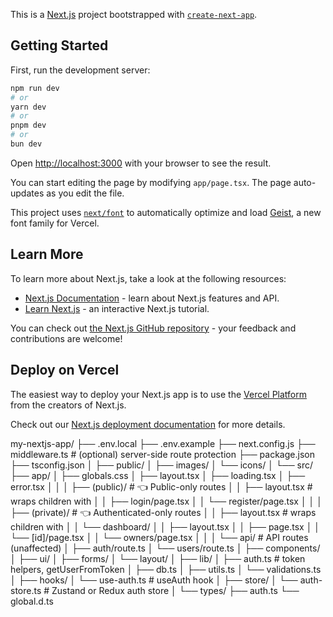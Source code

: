 This is a [Next.js](https://nextjs.org) project bootstrapped with [`create-next-app`](https://nextjs.org/docs/app/api-reference/cli/create-next-app).

## Getting Started

First, run the development server:

```bash
npm run dev
# or
yarn dev
# or
pnpm dev
# or
bun dev
```

Open [http://localhost:3000](http://localhost:3000) with your browser to see the result.

You can start editing the page by modifying `app/page.tsx`. The page auto-updates as you edit the file.

This project uses [`next/font`](https://nextjs.org/docs/app/building-your-application/optimizing/fonts) to automatically optimize and load [Geist](https://vercel.com/font), a new font family for Vercel.

## Learn More

To learn more about Next.js, take a look at the following resources:

- [Next.js Documentation](https://nextjs.org/docs) - learn about Next.js features and API.
- [Learn Next.js](https://nextjs.org/learn) - an interactive Next.js tutorial.

You can check out [the Next.js GitHub repository](https://github.com/vercel/next.js) - your feedback and contributions are welcome!

## Deploy on Vercel

The easiest way to deploy your Next.js app is to use the [Vercel Platform](https://vercel.com/new?utm_medium=default-template&filter=next.js&utm_source=create-next-app&utm_campaign=create-next-app-readme) from the creators of Next.js.

Check out our [Next.js deployment documentation](https://nextjs.org/docs/app/building-your-application/deploying) for more details.


<!-- my-nextjs-app/
├── .env.local
├── .env.example
├── next.config.js
├── middleware.ts
├── package.json
├── tsconfig.json
│
├── public/
│   ├── images/
│   └── icons/
│
└── src/
    ├── app/                     # App Router
    │   ├── globals.css
    │   ├── layout.tsx
    │   ├── page.tsx
    │   ├── loading.tsx
    │   ├── error.tsx
    │   │
    │   ├── (auth)/              # Route groups
    │   │   ├── login/page.tsx
    │   │   └── register/page.tsx
    │   │
    │   ├── dashboard/
    │   │   ├── layout.tsx
    │   │   ├── page.tsx
    │   │   └── [id]/page.tsx
    │   │
    │   └── api/                 # API routes
    │       ├── auth/route.ts
    │       └── users/route.ts
    │
    ├── components/              # UI components
    │   ├── ui/                  # Basic components
    │   ├── forms/
    │   └── layout/
    │
    ├── lib/                     # Utilities & config
    │   ├── auth.ts
    │   ├── db.ts
    │   ├── utils.ts
    │   └── validations.ts
    │
    ├── hooks/                   # Custom hooks
    │   └── use-auth.ts
    │
    ├── store/                   # State management
    │   └── auth-store.ts
    │
    └── types/                   # TypeScript types
        ├── auth.ts
        └── global.d.ts -->

my-nextjs-app/
├── .env.local
├── .env.example
├── next.config.js
├── middleware.ts            # (optional) server-side route protection
├── package.json
├── tsconfig.json
│
├── public/
│   ├── images/
│   └── icons/
│
└── src/
    ├── app/
    │   ├── globals.css
    │   ├── layout.tsx
    │   ├── loading.tsx
    │   ├── error.tsx
    │   │
    │   ├── (public)/             # 👈 Public-only routes
    │   │   ├── layout.tsx        # wraps children with <PublicRoute>
    │   │   ├── login/page.tsx
    │   │   └── register/page.tsx
    │   │
    │   ├── (private)/            # 👈 Authenticated-only routes
    │   │   ├── layout.tsx        # wraps children with <PrivateRoute>
    │   │   └── dashboard/
    │   │       ├── layout.tsx
    │   │       ├── page.tsx
    │   │       └── [id]/page.tsx
    │   │       └── owners/page.tsx
    │   │
    │   └── api/                  # API routes (unaffected)
    │       ├── auth/route.ts
    │       └── users/route.ts
    │
    ├── components/
    │   ├── ui/
    │   ├── forms/
    │   └── layout/
    │
    ├── lib/
    │   ├── auth.ts               # token helpers, getUserFromToken
    │   ├── db.ts
    │   ├── utils.ts
    │   └── validations.ts
    │
    ├── hooks/
    │   └── use-auth.ts           # useAuth hook
    │
    ├── store/
    │   └── auth-store.ts         # Zustand or Redux auth store
    │
    └── types/
        ├── auth.ts
        └── global.d.ts
